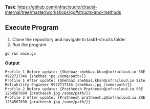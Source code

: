 **Task**: https://github.com/infracloudio/citadel-internal/tree/master/workshops/go#structs-and-methods
## Execute Program
1. Clone the repository and navigate to task1-structs folder
2. Run the program
```sh
go run main.go
```
**Output**
```
Profile 1 Before update: {Shehbaz shehbaz.khan@infracloud.io SRE 9922717346 {shehbaz.jpg /some/path/}}
Profile 1 After update: {Shehbaz shehbaz.khan@infracloud.io Site Reliability Engineer 9922717346 {shehbaz.jpg /some/path/}}
Profile 2 Before update: {Pratheesh Pratheesh@infracloud.io SRE 1234567890 {pratheesh.jpg /some/path/}}
Profile 2 After update: {Pratheesh pratheesh.p@infracloud.io SRE 1234567890 {pratheesh.jpg /some/path/}}
```
